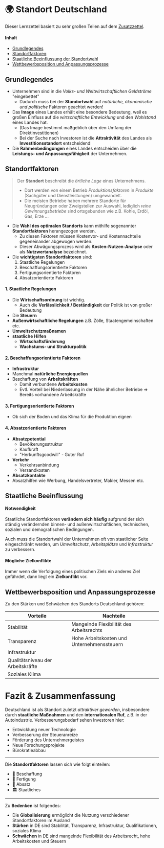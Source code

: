 # 🌍 Standort Deutschland

Dieser Lernzettel basiert zu sehr großen Teilen auf dem [Zusatzzettel](ZUSATZ.md).

#### Inhalt

- [Grundlegendes](#grundlegendes)
- [Standortfaktoren](#faktoren)
- [Staatliche Beeinflussung der Standortwahl](#s_einfluss)
- [Wettbewerbsposition und Anpassungsprozesse](#w_u_a)

## Grundlegendes <a name="grundlegendes"></a>

- Unternehmen sind in die *Volks- und Weltwirtschaftlichen Geldströme* "eingebettet"
  - Dadurch muss bei der **Standortwahl** auf *natürliche, ökonomische und politische* Faktoren geachtet werden!
- Das **Image** eines Landes erhält eine besondere Bedeutung, weil es großen Einfluss auf die *wirtschaftliche Entwicklung* und den *Wohlstand* eines Landes hat.
  - (Das Image bestimmt maßgeblich über den Umfang der Direktinvestitionen)
  - Bei der Suche nach Investoren ist die **Attraktivität** des Landes als **Investitionsstandort** entscheidend
- Die **Rahmenbedingungen** eines Landes entscheiden über die **Leistungs- und Anpassungsfähigkeit** der Unternehmen.

## Standortfaktoren <a name="faktoren"></a>

> Der **Standort** beschreibt die *örtliche Lage* eines Unternehmens.
>
> - Dort werden von einem Betrieb *Produktionsfaktoren* in *Produkte* (Sachgüter und Dienstleistungen) umgewandelt.
> - Die meisten Betriebe haben mehrere Standorte für Neugründungen oder Zweigstellen zur Auswahl, lediglich *reine Gewinnungsbetriebe* sind ortsgebunden wie z.B. Kohle, Erdöl, Gas, Erze ...

- Die **Wahl des optimalen Standorts** kann mithilfe sogenannter **Standortfaktoren** herangezogen werden.
  - Zu diesen Faktoren müssen Kostenvor- und Kostennachteile gegeneinander abgewogen werden.
  - Dieser Abwägungsprozess wird als **Kosten-Nutzen-Analyse** oder als **Nutzwertanalyse** bezeichnet.
- Die **wichtigsten Standortfaktoren** sind:
  1. Staatliche Regelungen
  2. Beschaffungsorientierte Faktoren
  3. Fertigungsorientierte Faktoren
  4. Absatzorientierte Faktoren

#### 1. Staatliche Regelungen

- Die **Wirtschaftsordnung** ist wichtig.
  - Auch die **Verlässlichkeit / Beständigkeit** der Politik ist von großer Bedeutung
- Die **Steuern**
- **Außenwirtschaftliche Regelungen** z.B. Zölle, Staatengemeinschaften etc.
- **Umweltschutzmaßnamen**
- **staatliche Hilfen**
  - **Wirtschaftsförderung**
  - **Wachstums- und Strukturpolitik**

#### 2. Beschaffungsorientierte Faktoren

- **Infrastruktur**
- Manchmal **natürliche Energiequellen**
- Beschaffung von **Arbeitskräften**
  - Damit verbundene **Arbeitskosten**
  - Evtl. Vorteil bei Niederlassung in der Nähe ähnlicher Betriebe => Bereits vorhandene Arbeitskräfte

#### 3. Fertigungsorientierte Faktoren

- Ob sich der Boden und das Klima für die Produktion eignen

#### 4. Absatzorientierte Faktoren

- **Absatzpotential**
  - Bevölkerungsstruktur
  - Kaufkraft
  - "Herkunftsgoodwill" - Guter Ruf
- **Verkehr**
  - Verkehrsanbindung
  - Versandkosten
- **Absatzkontakte**
- Absatzhilfen wie Werbung, Handelsvertreter, Makler, Messen etc.

## Staatliche Beeinflussung <a name="s_einfluss"></a>

#### Notwendigkeit

Staatliche Standortfaktoren **verändern sich häufig** aufgrund der sich ständig verändernden binnen- und außenwirtschaftlichen, technischen, sozialen und demografischen Bedingungen.

Auch muss die Standortwahl der Unternehmen oft von staatlicher Seite eingeschränkt werden, um *Umweltschutz*, *Arbeitsplätze* und *Infrastruktur* zu verbessern.

#### Mögliche Zielkonflikte

Immer wenn die Verfolgung eines politischen Ziels ein anderes Ziel gefährdet, dann liegt ein **Zielkonflikt** vor.

## Wettbewerbsposition und Anpassungsprozesse <a name="w_u_a"></a>

Zu den Stärken und Schwächen des Standorts Deutschland gehören:

| Vorteile                          | Nachteile                                  |
| --------------------------------- | ------------------------------------------ |
| Stabilität                        | Mangelnde Flexibilität des Arbeitsrechts   |
| Transparenz                       | Hohe Arbeitskosten und Unternehmenssteuern |
| Infrastruktur                     |                                            |
| Qualitätsniveau der Arbeitskräfte |                                            |
| Soziales Klima                    |                                            |

# Fazit & Zusammenfassung

Deutschland ist als Standort zuletzt *attraktiver geworden*, insbesondere durch **staatliche Maßnahmen** und den **internationalen Ruf**, z.B. in der Autoindustrie. Verbesserungsbedarf sehen Investoren hier:

- Entwicklung neuer Technologie
- Verbesserung der Steueranreize
- Förderung des Unternehmergeistes
- Neue Forschungsprojekte
- Bürokratieabbau

------

Die **Standortfaktoren** lassen sich wie folgt einteilen:

- 🚉 Beschaffung
- 🔩 Fertigung
- 📢 Absatz
- 🏛 Staatliches

------

Zu **Bedenken** ist folgendes:

- Die **Globalisierung** ermöglicht die Nutzung verschiedener Standortfaktoren im Ausland
- **Stärken** in DE sind Stabilität, Transparenz, Infrastruktur, Qualifikationen, soziales Klima
- **Schwächen** in DE sind mangelnde Flexibilität des Arbeitsrecht, hohe Arbeitskosten und Steuern

